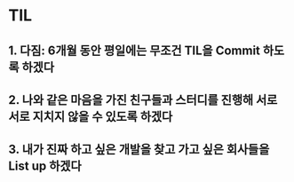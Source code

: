 # TIL
## 1. 다짐: 6개월 동안 평일에는 무조건 TIL을 Commit 하도록 하겠다
## 2. 나와 같은 마음을 가진 친구들과 스터디를 진행해 서로 서로 지치지 않을 수 있도록 하겠다
## 3. 내가 진짜 하고 싶은 개발을 찾고 가고 싶은 회사들을 List up 하겠다
